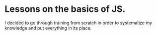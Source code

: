 # Lessons on the basics of JS. 
I decided to go through training from scratch in order to systematize my knowledge and put everything in its place.
